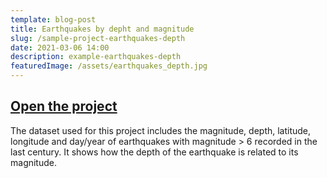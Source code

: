```yaml
---
template: blog-post
title: Earthquakes by depht and magnitude
slug: /sample-project-earthquakes-depth
date: 2021-03-06 14:00
description: example-earthquakes-depth
featuredImage: /assets/earthquakes_depth.jpg
---
```


## [Open the project](https://jaafreitas.github.io/scratch-dataviewer/?project_url=/scratch/EarthquakesAroundGlobe.sb3)

The dataset used for this project includes the magnitude, depth, latitude, longitude and day/year of earthquakes with magnitude > 6 recorded in the last century. 
It shows how the depth of the earthquake is related to its magnitude.

![]()


